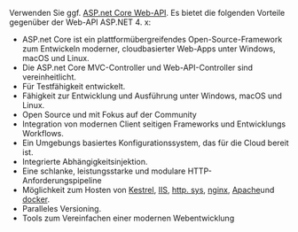 Verwenden Sie ggf. [ASP.net Core Web-API](/aspnet/core/web-api). Es bietet die folgenden Vorteile gegenüber der Web-API ASP.NET 4. x:

* ASP.net Core ist ein plattformübergreifendes Open-Source-Framework zum Entwickeln moderner, cloudbasierter Web-Apps unter Windows, macOS und Linux.
* Die ASP.net Core MVC-Controller und Web-API-Controller sind vereinheitlicht.
* Für Testfähigkeit entwickelt.
* Fähigkeit zur Entwicklung und Ausführung unter Windows, macOS und Linux.
* Open Source und mit Fokus auf der Community
* Integration von modernen Client seitigen Frameworks und Entwicklungs Workflows.
* Ein Umgebungs basiertes Konfigurationssystem, das für die Cloud bereit ist.
* Integrierte Abhängigkeitsinjektion.
* Eine schlanke, leistungsstarke und modulare HTTP-Anforderungspipeline
* Möglichkeit zum Hosten von [Kestrel](/aspnet/core/fundamentals/servers/kestrel), [IIS](xref:host-and-deploy/iis/index), [http. sys](xref:fundamentals/servers/httpsys), [nginx](xref:host-and-deploy/linux-nginx), [Apache](xref:host-and-deploy/linux-apache)und [docker](xref:host-and-deploy/docker/index).
* Paralleles Versioning.
* Tools zum Vereinfachen einer modernen Webentwicklung
